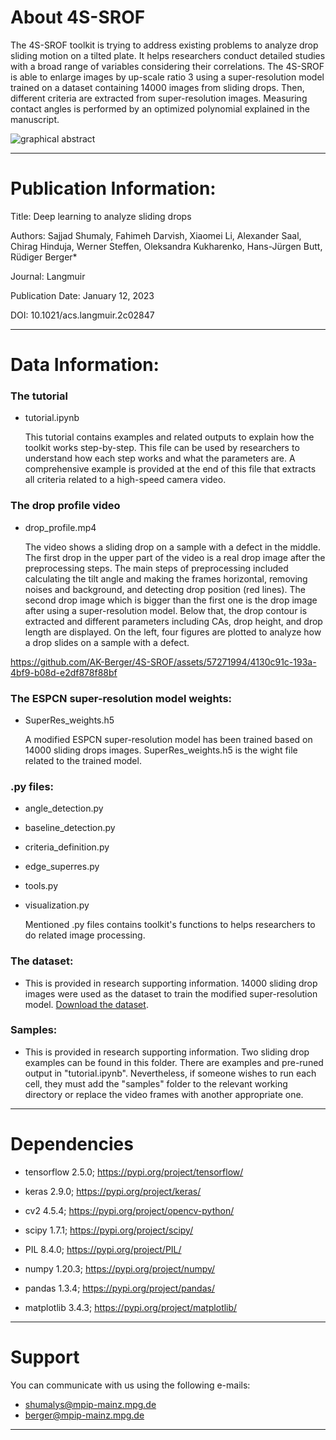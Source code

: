# About 4S-SROF

The 4S-SROF toolkit is trying to address existing problems to analyze drop sliding motion on a tilted plate. It helps researchers conduct detailed studies with a broad range of variables considering their correlations. The 4S-SROF is able to enlarge images by up-scale ratio 3 using a super-resolution model trained on a dataset containing 14000 images from sliding drops. Then, different criteria are extracted from super-resolution images. Measuring contact angles is performed by an optimized polynomial explained in the manuscript.


![graphical abstract](https://user-images.githubusercontent.com/57271994/194614949-8736973c-4df3-4449-9a21-bc2423405648.png)

---
# Publication Information:

Title: Deep learning to analyze sliding drops

Authors: Sajjad Shumaly, Fahimeh Darvish, Xiaomei Li, Alexander Saal, Chirag Hinduja, Werner Steffen, Oleksandra Kukharenko, Hans-Jürgen Butt, Rüdiger Berger*

Journal: Langmuir

Publication Date: January 12, 2023

DOI: 10.1021/acs.langmuir.2c02847

---
# Data Information:

### The tutorial

- tutorial.ipynb

    This tutorial contains examples and related outputs to explain how the toolkit works step-by-step. This file can be used by researchers to understand how each step     works and what the parameters are. A comprehensive example is provided at the end of this file that extracts all criteria related to a high-speed camera video.
    
### The drop profile video

- drop_profile.mp4

    The video shows a sliding drop on a sample with a defect in the middle. The first drop in the upper part of the video is a real drop image after the preprocessing steps. The main steps of preprocessing included calculating the tilt angle and making the frames horizontal, removing noises and background, and detecting drop position (red lines). The second drop image which is bigger than the first one is the drop image after using a super-resolution model. Below that, the drop contour is extracted and different parameters including CAs, drop height, and drop length are displayed. On the left, four figures are plotted to analyze how a drop slides on a sample with a defect.



https://github.com/AK-Berger/4S-SROF/assets/57271994/4130c91c-193a-4bf9-b08d-e2df878f88bf



### The ESPCN super-resolution model weights: 

- SuperRes_weights.h5

    A modified ESPCN super-resolution model has been trained based on 14000 sliding drops images. SuperRes_weights.h5 is the wight file related to the trained model.

### .py files: 

- angle_detection.py

- baseline_detection.py

- criteria_definition.py

- edge_superres.py

- tools.py

- visualization.py

    Mentioned .py files contains toolkit's functions to helps researchers to do related image processing.

### The dataset: 

- This is provided in research supporting information. 14000 sliding drop images were used as the dataset to train the modified super-resolution model. [Download the dataset](https://www.kaggle.com/datasets/sajjdeus/4s-srof).

### Samples: 

- This is provided in research supporting information. Two sliding drop examples can be found in this folder. There are examples and pre-runed output in "tutorial.ipynb". Nevertheless, if someone wishes to run each cell, they must add the "samples" folder to the relevant working directory or replace the video frames with another appropriate one.

---
# Dependencies 

- tensorflow 2.5.0; https://pypi.org/project/tensorflow/

- keras 2.9.0; https://pypi.org/project/keras/

- cv2 4.5.4; https://pypi.org/project/opencv-python/

- scipy 1.7.1; https://pypi.org/project/scipy/

- PIL 8.4.0; https://pypi.org/project/PIL/

- numpy 1.20.3; https://pypi.org/project/numpy/

- pandas 1.3.4; https://pypi.org/project/pandas/

- matplotlib 3.4.3; https://pypi.org/project/matplotlib/

---
# Support

You can communicate with us using the following e-mails:

- shumalys@mpip-mainz.mpg.de
- berger@mpip-mainz.mpg.de
---
